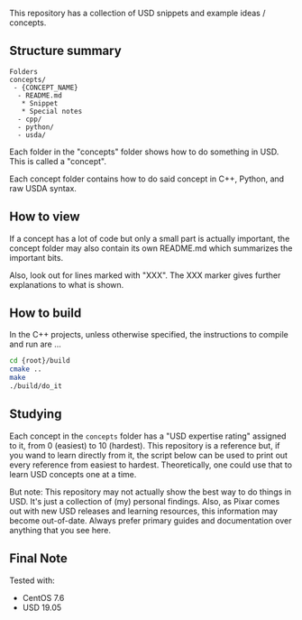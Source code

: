 This repository has a collection of USD snippets and example ideas / concepts.


## Structure summary

```
Folders
concepts/
 - {CONCEPT_NAME}
  - README.md
   * Snippet
   * Special notes
  - cpp/
  - python/
  - usda/
```


Each folder in the "concepts" folder shows how to do something in USD.
This is called a "concept".

Each concept folder contains how to do said concept in C++, Python, and
raw USDA syntax.


## How to view
If a concept has a lot of code but only a small part is actually
important, the concept folder may also contain its own README.md which
summarizes the important bits.

Also, look out for lines marked with "XXX". The XXX marker gives further
explanations to what is shown.


## How to build
In the C++ projects, unless otherwise specified, the instructions to
compile and run are ...

```bash
cd {root}/build
cmake ..
make
./build/do_it
```


## Studying
Each concept in the `concepts` folder has a "USD expertise rating"
assigned to it, from 0 (easiest) to 10 (hardest). This repository is
a reference but, if you wand to learn directly from it, the script
below can be used to print out every reference from easiest to hardest.
Theoretically, one could use that to learn USD concepts one at a time.

But note: This repository may not actually show the best way to do
things in USD. It's just a collection of (my) personal findings. Also,
as Pixar comes out with new USD releases and learning resources, this
information may become out-of-date. Always prefer primary guides and
documentation over anything that you see here.


## Final Note
Tested with:
- CentOS 7.6
- USD 19.05
